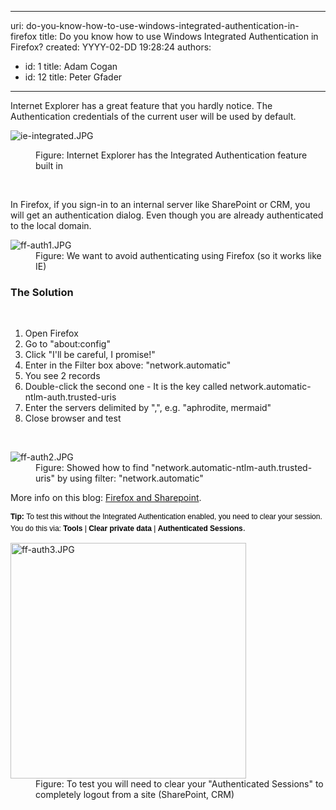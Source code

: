 

---
uri: do-you-know-how-to-use-windows-integrated-authentication-in-firefox
title: Do you know how to use Windows Integrated Authentication in Firefox?
created: YYYY-02-DD 19:28:24
authors:
  - id: 1
    title: Adam Cogan
  - id: 12
    title: Peter Gfader
---




<span class='intro'> <p>Internet Explorer has a great feature that you hardly notice. The Authentication credentials of the current user will be used by default.</p><dl class="image"><dt> 
      <img src="/PublishingImages/ie-integrated.JPG" alt="ie-integrated.JPG" /> 
   </dt><dd>Figure&#58; Internet Explorer has the Integrated Authentication feature built in</dd></dl>​​ 
<p>In Firefox, if you sign-in to an internal server like SharePoint or CRM, you will get an authentication dialog. Even though you are already authenticated to the local domain.</p><dl class="image"><dt><img src="/PublishingImages/ff-auth1.JPG" alt="ff-auth1.JPG" /></dt><dd>Figure&#58; We want to avoid authenticating using Firefox (so it works like IE)</dd></dl> </span>

<h3>The Solution</h3>​​​ 
<ol><li>Open Firefox</li><li>Go to &quot;about&#58;config&quot;</li><li>Click &quot;I'll be careful, I promise!&quot;</li><li>Enter in the Filter box above&#58; &quot;network.automatic&quot;</li><li>You see 2 records</li><li>Double-click the second one - It is the key called network.automatic-ntlm-auth.trusted-uris</li><li>Enter the servers delimited by &quot;,&quot;, e.g. &quot;aphrodite, mermaid&quot;</li><li>Close browser and test</li></ol>​​​ 
<dl class="image"><dt> <img src="/PublishingImages/ff-auth2.JPG" alt="ff-auth2.JPG" /> </dt><dd>Figure&#58; Showed how to find &quot;network.automatic-ntlm-auth.trusted-uris&quot; by using filter&#58; &quot;network.automatic&quot;</dd></dl><p>More info on this blog&#58; <a href="http&#58;//www.cauldwell.net/patrick/blog/PermaLink%2cguid%2cc7f1e799-c4ae-4758-9de7-5c3e7a16f3da.aspx" target="_blank">Firefox and Sharepoint</a>.</p><p>
   <span style="color&#58;#000000;font-family&#58;verdana, sans-serif;font-size&#58;12px;line-height&#58;16.8px;"><b>Tip&#58;</b>&#160;</span><span style="color&#58;#000000;font-family&#58;verdana, sans-serif;font-size&#58;12px;line-height&#58;16.8px;">To test this without the Integrated Authentication enabled, you need to clear your session. You do this via&#58;&#160;</span><span style="color&#58;#000000;font-family&#58;verdana, sans-serif;font-size&#58;12px;line-height&#58;16.8px;"><b>Tools</b> | <b>Clear private data</b> | <b>Authenticated Sessions</b></span>.<b></b> <br></p><dl class="image"><dt><img src="/PublishingImages/ff-auth3.JPG" alt="ff-auth3.JPG" style="width&#58;377px;" /></dt><dd>Figure&#58; To test you will need to clear your &quot;Authenticated Sessions&quot; to completely logout from a site (SharePoint, CRM)</dd></dl>


